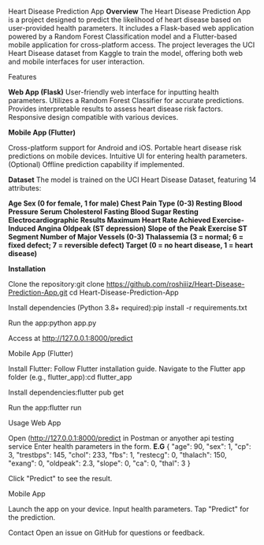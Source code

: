 Heart Disease Prediction App
**Overview**
The Heart Disease Prediction App is a project designed to predict the likelihood of heart disease based on user-provided health parameters. It includes a Flask-based web application powered by a Random Forest Classification model and a Flutter-based mobile application for cross-platform access. The project leverages the UCI Heart Disease dataset from Kaggle to train the model, offering both web and mobile interfaces for user interaction.

Features

**Web App (Flask)**
User-friendly web interface for inputting health parameters.
Utilizes a Random Forest Classifier for accurate predictions.
Provides interpretable results to assess heart disease risk factors.
Responsive design compatible with various devices.

**Mobile App (Flutter)**

Cross-platform support for Android and iOS.
Portable heart disease risk predictions on mobile devices.
Intuitive UI for entering health parameters.
(Optional) Offline prediction capability if implemented.

**Dataset**
The model is trained on the UCI Heart Disease Dataset, featuring 14 attributes:

**Age
Sex (0 for female, 1 for male)
Chest Pain Type (0-3)
Resting Blood Pressure
Serum Cholesterol
Fasting Blood Sugar
Resting Electrocardiographic Results
Maximum Heart Rate Achieved
Exercise-Induced Angina
Oldpeak (ST depression)
Slope of the Peak Exercise ST Segment
Number of Major Vessels (0-3)
Thalassemia (3 = normal; 6 = fixed defect; 7 = reversible defect)
Target (0 = no heart disease, 1 = heart disease)**

**Installation**

Clone the repository:git clone https://github.com/roshiiiz/Heart-Disease-Prediction-App.git
cd Heart-Disease-Prediction-App


Install dependencies (Python 3.8+ required):pip install -r requirements.txt


Run the app:python app.py


Access at http://127.0.0.1:8000/predict

Mobile App (Flutter)

Install Flutter: Follow Flutter installation guide.
Navigate to the Flutter app folder (e.g., flutter_app):cd flutter_app


Install dependencies:flutter pub get

Run the app:flutter run


Usage
Web App

Open (http://127.0.0.1:8000/predict in Postman or anyother api testing service
Enter health parameters in the form.
**E.G**
{
    "age": 90,
    "sex": 1,
    "cp": 3,
    "trestbps": 145,
    "chol": 233,
    "fbs": 1,
    "restecg": 0,
    "thalach": 150,
    "exang": 0,
    "oldpeak": 2.3,
    "slope": 0,
    "ca": 0,
    "thal": 3
}

Click "Predict" to see the result.

Mobile App

Launch the app on your device.
Input health parameters.
Tap "Predict" for the prediction.


Contact
Open an issue on GitHub for questions or feedback.
